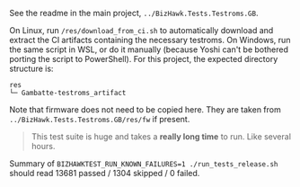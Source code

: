 See the readme in the main project, `../BizHawk.Tests.Testroms.GB`.

On Linux, run `/res/download_from_ci.sh` to automatically download and extract the CI artifacts containing the necessary testroms.
On Windows, run the same script in WSL, or do it manually (because Yoshi can't be bothered porting the script to PowerShell).
For this project, the expected directory structure is:
```
res
└─ Gambatte-testroms_artifact
```

Note that firmware does not need to be copied here. They are taken from `../BizHawk.Tests.Testroms.GB/res/fw` if present.

> This test suite is huge and takes a **really long time** to run. Like several hours.

Summary of `BIZHAWKTEST_RUN_KNOWN_FAILURES=1 ./run_tests_release.sh` should read 13681 passed / 1304 skipped / 0 failed.
